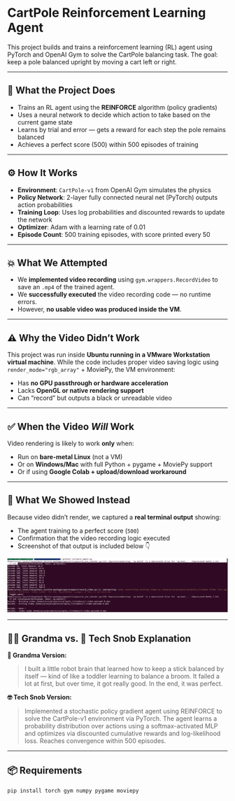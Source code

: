 # CartPole Reinforcement Learning Agent

This project builds and trains a reinforcement learning (RL) agent using PyTorch and OpenAI Gym to solve the CartPole balancing task. The goal: keep a pole balanced upright by moving a cart left or right.

---

## 🚀 What the Project Does

- Trains an RL agent using the **REINFORCE** algorithm (policy gradients)
- Uses a neural network to decide which action to take based on the current game state
- Learns by trial and error — gets a reward for each step the pole remains balanced
- Achieves a perfect score (500) within 500 episodes of training

---

## ⚙️ How It Works

- **Environment**: `CartPole-v1` from OpenAI Gym simulates the physics
- **Policy Network**: 2-layer fully connected neural net (PyTorch) outputs action probabilities
- **Training Loop**: Uses log probabilities and discounted rewards to update the network
- **Optimizer**: Adam with a learning rate of 0.01
- **Episode Count**: 500 training episodes, with score printed every 50

---

## 💥 What We Attempted

- We **implemented video recording** using `gym.wrappers.RecordVideo` to save an `.mp4` of the trained agent.
- We **successfully executed** the video recording code — no runtime errors.
- However, **no usable video was produced inside the VM**.

---

## ⚠️ Why the Video Didn’t Work

This project was run inside **Ubuntu running in a VMware Workstation virtual machine**. While the code includes proper video saving logic using `render_mode="rgb_array"` + MoviePy, the VM environment:

- Has **no GPU passthrough or hardware acceleration**
- Lacks **OpenGL or native rendering support**
- Can “record” but outputs a black or unreadable video

---

## ✅ When the Video *Will* Work

Video rendering is likely to work **only** when:
- Run on **bare-metal Linux** (not a VM)
- Or on **Windows/Mac** with full Python + pygame + MoviePy support
- Or if using **Google Colab + upload/download workaround**

---

## 📸 What We Showed Instead

Because video didn’t render, we captured a **real terminal output** showing:
- The agent training to a perfect score (`500`)
- Confirmation that the video recording logic executed
- Screenshot of that output is included below 👇

![CartPole Output](./cartpole_output.png)

---

## 👩‍🦳 Grandma vs. 🧠 Tech Snob Explanation

**👵 Grandma Version:**
> I built a little robot brain that learned how to keep a stick balanced by itself — kind of like a toddler learning to balance a broom. It failed a lot at first, but over time, it got really good. In the end, it was perfect.

**🤓 Tech Snob Version:**
> Implemented a stochastic policy gradient agent using REINFORCE to solve the CartPole-v1 environment via PyTorch. The agent learns a probability distribution over actions using a softmax-activated MLP and optimizes via discounted cumulative rewards and log-likelihood loss. Reaches convergence within 500 episodes.

---

## 📦 Requirements

```bash
pip install torch gym numpy pygame moviepy
